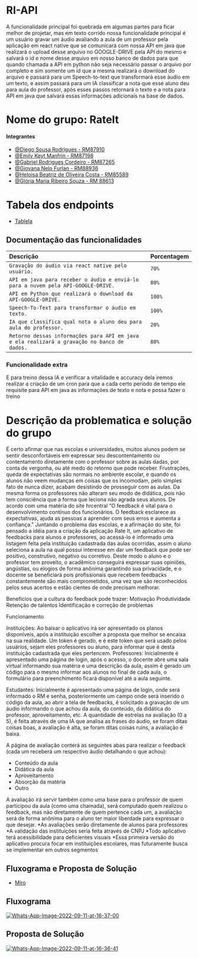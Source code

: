 
# RI-API

A funcionalidade principal foi quebrada em algumas partes para ficar melhor de projetar, mas em texto corrido nossa funcionalidade principal é um usuário gravar um áudio avaliando a aula de um professor pela aplicação em react native que se comunicará com nossa API em java que realizará o upload desse arquivo no GOOGLE-DRIVE pela API do mesmo e salvará o id e nome desse arquivo em nosso banco de dados para que quando chamada a API em python não seja necessário passar o arquivo por completo e sim somente um id que a mesma realizará o download do arquivo e passará para um Speech-to-text que transformará esse áudio em um texto, e assim passará para um IA classificar a nota que esse aluno deu para aula do professor, após esses passos retornará o texto e a nota para API em java que salvará essas informações adicionais na base de dados.

# Nome do grupo: RateIt
#### Integrantes

- [@Diego Sousa Rodrigues - RM87910](https://www.github.com/DiegoSousaRodrigues2)
- [@Emily Keyt Manfrin - RM87198](https://www.github.com/e-manfrin)
- [@Gabriel Rodrigues Cordeiro - RM87265](https://github.com/GabrielCordeiro2412)
- [@Giovana Nelo Furlan - RM88936](https://www.github.com/giovanafurlan)
- [@Heloisa Beatriz de Oliveira Costa - RM85589](https://www.github.com/Helloisa22)
- [@Glória Maria Ribeiro Souza - RM 88613](https://www.github.com/glorinha)


# Tabela dos endpoints
 
- [Tablela](https://endpoints-nu.vercel.app)


## Documentação das funcionalidades

| Descrição   | Porcentagem|
| :---------- | :--------- |
|`Gravação do áudio via react native pelo usuário.`|`70%`|
|`API em java para receber o áudio e enviá-lo para a nuvem pela API-GOOGLE-DRIVE.`|`80%`|
|`API em Python que realizará o download da API-GOOGLE-DRIVE.`|`100%`|
|`Speech-To-Text para transformar o áudio em texto.`|`100%`|
|`IA que classifica qual nota o aluno deu para aula do professor.`|`20%`|
|`Retorno dessas informações para API em java e ela realizará a gravação no banco de dados.`|`80%`|

### Funcionalidade extra
E para treino dessa IA e verificar a vitalidade e accuracy dela iremos realizar a criação de um cron para que a cada certo período de tempo ele requisite para API em java as informações de texto e nota e possa fazer o treino


# Descrição da problematica e solução do grupo
É certo afirmar que nas escolas e universidades, muitos alunos podem se sentir desconfortáveis em expressar seu descontentamento ou contentamento diretamente com o professor sobre as aulas dadas, por conta de vergonha, ou até medo do retorno que pode receber. Frustrações, queda de expectativas são normais no ambiente escolar, e quando os alunos não veem mudanças em coisas que os incomodam, pelo simples fato de nunca dizer, acabam desistindo de prosseguir com as aulas. Da mesma forma os professores não alteram seu modo de didática, pois não tem consciência que a forma que leciona não agrada seus alunos.
De acordo com uma matéria do site hrcentral “O feedback é vital para o desenvolvimento contínuo dos funcionários. O feedback esclarece as expectativas, ajuda as pessoas a aprender com seus erros e aumenta a confiança.”
Juntando o problema das escolas, e a afirmação do site, foi pensado a idéia para a criação da aplicação Rate It, um aplicativo de feedbacks para alunos e professores, ao acessá-lo é informado uma listagem feita pela instituição cadastrada das aulas ocorridas, assim o aluno seleciona a aula na qual possui interesse em dar um feedback que pode ser positivo, construtivo, negativo ou corretivo.
Deste modo o aluno e o professor tem proveito, o acadêmico conseguirá expressar suas opiniões, angústias, ou elogios de forma anônima garantindo sua privacidade, e o docente se beneficiará pois profissionais que recebem feedbacks constantemente são mais comprometidos, uma vez que são reconhecidos pelos seus acertos e estão cientes de onde precisam melhorar.

Benefícios que a cultura do feedback pode trazer:
Motivação
Produtividade
Retenção de talentos
Identificação e correção de problemas

Funcionamento

Instituições: Ao baixar o aplicativo irá ser apresentado os planos disponíveis, após a instituição escolher a proposta que melhor se encaixa na sua realidade. Um token é gerado, e é este token que será usado pelos usuários, sejam eles professores ou aluno, para informar que é desta instituição cadastrada que eles pertencem.
Professores: Inicialmente é apresentado uma página de login, após o acesso, o docente abre uma sala virtual informando sua matéria e uma descrição da aula, assim é gerado um código para o mesmo informar aos alunos no final de cada aula, o formulário para preenchimento ficará disponível até a aula seguinte.

Estudantes: Inicialmente é apresentado uma página de login, onde será informado o RM e senha, posteriormente um campo onde será inserido o código da aula, ao abrir a tela de feedbacks, é solicitado a gravação de um áudio informando o que achou da aula, do conteúdo, da didática do professor, aproveitamento, etc. A quantidade de estrelas na avaliação (0 a 5), é feita através de uma IA que analisa as frases do áudio, se foram ditas coisas boas, a avaliação é alta, se foram ditas coisas ruins, a avaliação é baixa.

A página de avaliação conterá as seguintes abas para realizar o feedback (cada um receberá um respectivo áudio detalhando o que achou):
- Conteúdo da aula
- Didática da aula
- Aproveitamento
- Absorção da matéria
- Outro

A avaliação irá servir também como uma base para o professor de quem participou da aula (como uma chamada), será computado quem realizou o feedback, mas não diretamente de quem pertence cada um, a avaliação será de forma anônima para o aluno ter maior liberdade para expressar o que desejar.
*As avaliações serão diretamente de alunos para professores
*A validação das instituições seria feita através de CNPJ
*Todo aplicativo terá acessibilidade para deficientes visuais
*Essa primeira versão do aplicativo procura focar em instituições escolares, mas futuramente busca se implementar em outros segmentos

## Fluxograma e Proposta de Solução

 - [Miro](https://miro.com/app/board/uXjVPbhgzVs=/)

## Fluxograma

<a href="https://ibb.co/kG8GLp0"><img src="https://i.ibb.co/Cw7wjqv/Whats-App-Image-2022-09-11-at-16-37-00.jpg" alt="Whats-App-Image-2022-09-11-at-16-37-00" border="0"/></a>

## Proposta de Solução

<a href="https://ibb.co/wwpVtCM"><img src="https://i.ibb.co/qWmK69k/Whats-App-Image-2022-09-11-at-16-36-41.jpg" alt="Whats-App-Image-2022-09-11-at-16-36-41" border="0"/>
</a>


